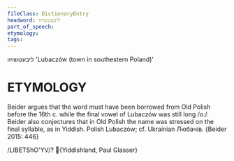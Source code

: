 ```yaml
---
fileClass: DictionaryEntry
headword: ליבעטשויוו
part_of_speech: 
etymology: 
tags: 
---
```

ליבעטשויוו
'Lubaczów (town in southestern Poland)'

ETYMOLOGY
===========
Beider argues that the word must have been borrowed from Old Polish before the 16th c. while the final vowel of Lubaczów was still long /oː/. Beider also conjectures that in Old Polish the name was stressed on the final syllable, as in Yiddish.
Polish Lubaczów; cf. Ukrainian Любачів.
{Beider 2015: 446}

/LIBETShO'YV/? {Yiddishland, Paul Glasser}
